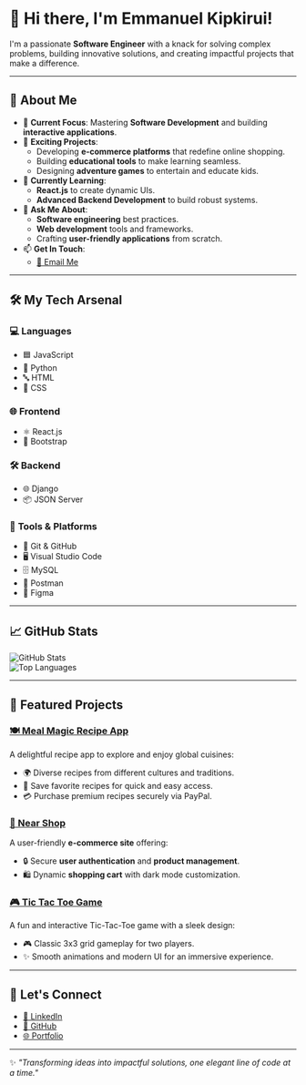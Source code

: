 # 👋 Hi there, I'm Emmanuel Kipkirui!  
I'm a passionate **Software Engineer** with a knack for solving complex problems, building innovative solutions, and creating impactful projects that make a difference.  

---

## 🚀 About Me  
- 🌟 **Current Focus**: Mastering **Software Development** and building **interactive applications**.  
- 🔭 **Exciting Projects**:  
  - Developing **e-commerce platforms** that redefine online shopping.  
  - Building **educational tools** to make learning seamless.  
  - Designing **adventure games** to entertain and educate kids.  
- 🌱 **Currently Learning**:  
  - **React.js** to create dynamic UIs.  
  - **Advanced Backend Development** to build robust systems.  
- 💬 **Ask Me About**:  
  - **Software engineering** best practices.  
  - **Web development** tools and frameworks.  
  - Crafting **user-friendly applications** from scratch.  
- 📫 **Get In Touch**:  
  - [📧 Email Me](mailto:erono036@gmail.com)  

---

## 🛠️ My Tech Arsenal  

### 💻 **Languages**  
- 🟦 JavaScript  
- 🐍 Python  
- 🔤 HTML  
- 🎨 CSS  

### 🌐 **Frontend**  
- ⚛️ React.js  
- 🎨 Bootstrap  

### 🛠️ **Backend**  
- 🌐 Django  
- 📦 JSON Server  

### 🧰 **Tools & Platforms**  
- 🌱 Git & GitHub  
- 🖥️ Visual Studio Code  
- 🗄️ MySQL  
- 📮 Postman  
- 🎨 Figma  

---

## 📈 GitHub Stats  

![GitHub Stats](https://github-readme-stats.vercel.app/api?username=emmanuelronoh&show_icons=true&theme=radical)  
![Top Languages](https://github-readme-stats.vercel.app/api/top-langs/?username=emmanuelronoh&layout=compact&theme=radical)  

---

## 🌟 Featured Projects  

### [🍽️ Meal Magic Recipe App](meal-magic-recipe-app.vercel.app)  
A delightful recipe app to explore and enjoy global cuisines:  
- 🌍 Diverse recipes from different cultures and traditions.  
- 📌 Save favorite recipes for quick and easy access.
- 💳 Purchase premium recipes securely via PayPal.  

### [🛒 Near Shop](https://e-commerce-website-kappa-snowy.vercel.app/)  
A user-friendly **e-commerce site** offering:  
- 🔒 Secure **user authentication** and **product management**.  
- 🛍️ Dynamic **shopping cart** with dark mode customization.  

### [🎮 Tic Tac Toe Game](react-game-sable.vercel.app)  
A fun and interactive Tic-Tac-Toe game with a sleek design:  
- 🎮 Classic 3x3 grid gameplay for two players. 
- ✨ Smooth animations and modern UI for an immersive experience. 

---

## 🔗 Let's Connect  

- [💼 LinkedIn](https://www.linkedin.com/in/emmanuel-kipkirui-9a4b8831a/)  
- [🐙 GitHub](https://github.com/emmanuelronoh)  
- [🌐 Portfolio](https://emmanuel-kipkirui-portfolio-brown.vercel.app/)  

---

✨ *"Transforming ideas into impactful solutions, one elegant line of code at a time."*  

